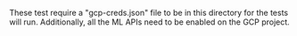
These test require a "gcp-creds.json" file to be in this directory for the 
tests will run. Additionally, all the ML APIs need to be enabled on the
GCP project.
